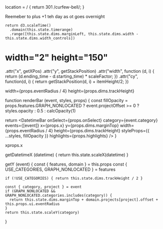 location = / {
      return 301 /curfew-bell/;
 }


Reemeber to plus +1 teh day as ot goes overnight



    return d3.scaleTime()
      .domain(this.state.timerange)
      .range([this.state.dims.marginLeft, this.state.dims.width - this.state.dims.width_controls])



<rect class="event" x="765.0000074374415" y="0" style="fill: rgb(120, 247, 103); fill-opacity: 0.3; transition: transform 0.3s ease 0s;" width="2" height="150"></rect>

width="2" height="150"
=


 .attr("x", getXPos)
            .attr("y", getStackPosition)
            .attr("width", function (d, i) {
              return (d.ending_time - d.starting_time) * scaleFactor;
            })
            .attr("cy", function(d, i) {
                return getStackPosition(d, i) + itemHeight/2;
            })
          

          

   width={props.eventRadius / 4}
    height={props.dims.trackHeight}
 

function renderBar (event, styles, props) {
  const fillOpacity = props.features.GRAPH_NONLOCATED
    ? event.projectOffset >= 0 ? styles.opacity : 0.5
    : calcOpacity(1)

  return <DatetimeBar
    onSelect={props.onSelect}
    category={event.category}
    events={[event]}
    x={props.x}
    y={props.dims.marginTop}
    width={props.eventRadius / 4}
    height={props.dims.trackHeight}
    styleProps={{ ...styles, fillOpacity }}
    highlights={props.highlights}
  />
}

xprops.x


  getDatetimeX (datetime) {
    return this.state.scaleX(datetime)
  }

  getY (event) {
    const { features, domain } = this.props
    const { USE_CATEGORIES, GRAPH_NONLOCATED } = features

    if (!USE_CATEGORIES) { return this.state.dims.trackHeight / 2 }

    const { category, project } = event
    if (GRAPH_NONLOCATED && GRAPH_NONLOCATED.categories.includes(category)) {
      return this.state.dims.marginTop + domain.projects[project].offset + this.props.ui.eventRadius
    }
    return this.state.scaleY(category)
  }

